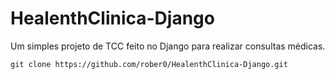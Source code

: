 # HealenthClinica-Django

Um simples projeto de TCC feito no Django para realizar consultas médicas.

```
git clone https://github.com/rober0/HealenthClinica-Django.git
```
